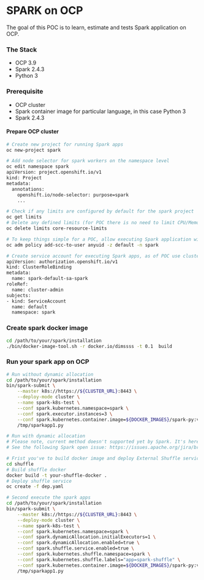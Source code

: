 # SPARK on OCP

The goal of this POC is to learn, estimate and tests Spark application on OCP.

### The Stack 
- OCP 3.9
- Spark 2.4.3 
- Python 3

### Prerequisite
- OCP cluster
- Spark container image for particular language, in this case Python 3
- Spark 2.4.3

#### Prepare OCP cluster
```bash
# Create new project for running Spark apps 
oc new-project spark
``` 

```bash
# Add node selector for spark workers on the namespace level
oc edit namespace spark 
apiVersion: project.openshift.io/v1
kind: Project
metadata:
  annotations:
    openshift.io/node-selector: purpose=spark
    ...

```

```bash
# Check if any limits are configured by default for the spark project  
oc get limits
# Delete any defined limits (for POC there is no need to limit CPU/Memory of workers pods) 
oc delete limits core-resource-limits
```    

```bash
# To keep things simple for a POC, allow executing Spark application with anyuid policy   
oc adm policy add-scc-to-user anyuid -z default -n spark
```

```bash
# Create service account for executing Spark apps, as of POC use clusterAdmin
apiVersion: authorization.openshift.io/v1
kind: ClusterRoleBinding
metadata:
  name: spark-default-sa-spark
roleRef:
  name: cluster-admin
subjects:
- kind: ServiceAccount
  name: default
  namespace: spark
```

### Create spark docker image
```bash
cd /path/to/your/spark/installation
./bin/docker-image-tool.sh -r docker.io/dimssss -t 0.1  build
```

### Run your spark app on OCP
```bash
# Run without dynamic allocation
cd /path/to/your/spark/installation 
bin/spark-submit \
    --master k8s://https://${CLUSTER_URL}:8443 \
    --deploy-mode cluster \
    --name spark-k8s-test \
    --conf spark.kubernetes.namespace=spark \
    --conf spark.executor.instances=3 \
    --conf spark.kubernetes.container.image=${DOCKER_IMAGES}/spark-py:v2.4.3-v3 \
    /tmp/sparkapp1.py

```  

```bash
# Run with dynamic allocation
# Please note, current method doesn't supported yet by Spark. It's here only as an example.
# See the following Spark open issue: https://issues.apache.org/jira/browse/SPARK-24432

# Frist you've to build docker image and deploy External Shuffle service
cd shuffle
# Build shuffle docker
docker build -t your-shuffle-docker .
# Deploy shuffle service
oc create -f dep.yaml 

# Second execute the spark apps
cd /path/to/your/spark/installation 
bin/spark-submit \
    --master k8s://https://${CLUSTER_URL}:8443 \
    --deploy-mode cluster \
    --name spark-k8s-test \
    --conf spark.kubernetes.namespace=spark \
    --conf spark.dynamicAllocation.initialExecutors=1 \
    --conf spark.dynamicAllocation.enabled=true \
    --conf spark.shuffle.service.enabled=true \
    --conf spark.kubernetes.shuffle.namespace=spark \
    --conf spark.kubernetes.shuffle.labels="app=spark-shuffle" \
    --conf spark.kubernetes.container.image=${DOCKER_IMAGES}/spark-py:v2.4.3-v3 \
    /tmp/sparkapp1.py
```  
  




